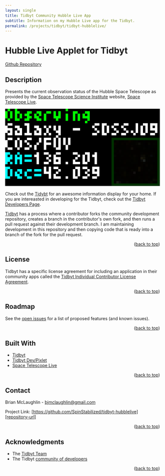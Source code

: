 ```yaml
---
layout: single
title: Tidbyt Community Hubble Live App
subtitle: Information on my Hubble Live app for the Tidbyt.
permalink: /projects/tidbyt/tidbyt-hubblelive/
---
```


<a name="readme-top"></a>

# Hubble Live Applet for Tidbyt

[Github Repository](https://github.com/SpinStabilized/tidbyt-hubblelive)

## Description
Presents the current observation status of the Hubble Space Telescope as provided by the [Space Telescope Science Institute][stsci] website, [Space Telescope Live][space-telescope-live].

![Hubble Live for Tidbyt](/assets/images/hubble_live.gif)

Check out the [Tidybt][tidbyt-url] for an awesome information display for your home. If you are intereasted in developing for the Tidbyt, check out the [Tidbyt Developers Page][tidbyt-dev-url].

[Tidbyt][tidbyt-dev-url] has a process where a contributor forks the community development repository, creates a branch in the contributor's own fork, and then runs a pull request against their development branch. I am maintaining development in this repository and then copying code that is ready into a branch of the fork for the pull request.

<p align="right">(<a href="#readme-top">back to top</a>)</p>

<!-- LICENSE -->
## License

Tidbyt has a specific license agreement for including an application in their community apps called the [Tidbyt Individual Contributor License Agreement][tidbyt-lic-url].

<p align="right">(<a href="#readme-top">back to top</a>)</p>

<!-- ROADMAP -->
## Roadmap

See the [open issues][repository-issues] for a list of proposed features (and known issues).

<p align="right">(<a href="#readme-top">back to top</a>)</p>

<!-- Built With -->
## Built With

* [Tidbyt][Tidbyt-url]
* [Tidbyt Dev/Pixlet][Tidbyt-dev-url]
* [Space Telescope Live][space-telescope-live]

<p align="right">(<a href="#readme-top">back to top</a>)</p>

<!-- CONTACT -->
## Contact

Brian McLaughlin - bjmclaughlin@gmail.com

Project Link: [https://github.com/SpinStabilized/tidbyt-hubblelive][repository-url]

<p align="right">(<a href="#readme-top">back to top</a>)</p>

<!-- ACKNOWLEDGMENTS -->
## Acknowledgments

* The [Tidbyt Team][tidbyt-url]
* The Tidbyt [community of developers][tidbyt-community-url]

<p align="right">(<a href="#readme-top">back to top</a>)</p>

[repository-issues]: https://github.com/SpinStabilized/tidbyt-hubblelive/issues
[repository-url]: https://github.com/SpinStabilized/tidbyt-hubblelive
[tidbyt-community-url]: https://tidbyt.dev/docs/engage/community
[tidbyt-url]: https://tidbyt.com/
[tidbyt-dev-url]: https://tidbyt.dev/
[tidbyt-lic-url]: https://github.com/tidbyt/community/blob/main/docs/CLA.md
[tidbyt-community-repo]:[https://github.com/tidbyt/community]
[stsci]: https://www.stsci.edu/
[space-telescope-live]: https://spacetelescopelive.org/